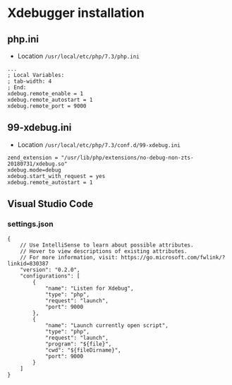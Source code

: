 # Xdebugger installation

## php.ini

- Location `/usr/local/etc/php/7.3/php.ini`

```
...
; Local Variables:
; tab-width: 4
; End:
xdebug.remote_enable = 1
xdebug.remote_autostart = 1
xdebug.remote_port = 9000
```

## 99-xdebug.ini

- Location `/usr/local/etc/php/7.3/conf.d/99-xdebug.ini`

```
zend_extension = "/usr/lib/php/extensions/no-debug-non-zts-20180731/xdebug.so"
xdebug.mode=debug
xdebug.start_with_request = yes
xdebug.remote_autostart = 1
```

## Visual Studio Code

### settings.json

```
{
    // Use IntelliSense to learn about possible attributes.
    // Hover to view descriptions of existing attributes.
    // For more information, visit: https://go.microsoft.com/fwlink/?linkid=830387
    "version": "0.2.0",
    "configurations": [
        {
            "name": "Listen for Xdebug",
            "type": "php",
            "request": "launch",
            "port": 9000
        },
        {
            "name": "Launch currently open script",
            "type": "php",
            "request": "launch",
            "program": "${file}",
            "cwd": "${fileDirname}",
            "port": 9000
        }
    ]
}
```